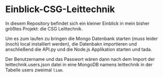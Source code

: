 # Einblick-CSG-Leittechnik

In diesem Repository befindet sich ein kleiner Einblick in mein bisher größtes Projekt: die CSG Leittechnik.

Um es zum laufen zu bringen die Mongo Datenbank starten (muss leider (noch) local installiert werden), die Datenbakn importieren und anschließend die API.py und die Node.js Applikation starten und tada.

Der Benutzername und das Passwort wären dann nach dem Import der leittechnik.users.json datei in eine MongoDB namens leittechnik in der Tabelle users zweimal `liam`.
